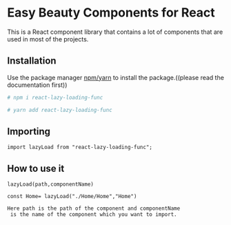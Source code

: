 # Easy Beauty Components for React

This is a React component library that contains a lot of components that are used in most of the projects.

## Installation

Use the package manager [npm/yarn](https://www.npmjs.com/) to install the package.((please read the documentation first))

```bash
# npm i react-lazy-loading-func
```
```bash
# yarn add react-lazy-loading-func
```

## Importing

```
import lazyLoad from "react-lazy-loading-func";
```

## How to use it

```
lazyLoad(path,componentName)
```
```
const Home= lazyLoad("./Home/Home","Home")

```
```
Here path is the path of the component and componentName
 is the name of the component which you want to import.

```
